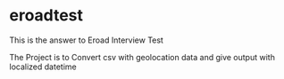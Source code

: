 # eroadtest
This is the answer to Eroad Interview Test

The Project is to Convert csv with geolocation data and give output with localized datetime
